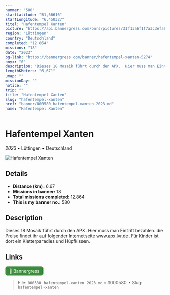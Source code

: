 ```yaml
---
nummer: "580"
startLatitude: "51,66616"
startLongitude: "6,450327"
titel: "Hafentempel Xanten"
picture: "https://api.bannergress.com/bnrs/pictures/31f13a6f1f7a3c3efa65aaf090a76874"
region: "Lüttingen"
country: "Deutschland"
completed: "12.864"
missions: "18"
date: "2023"
bg-link: "https://bannergress.com/banner/hafentempel-xanten-5274"
onyx: "0"
description: "Dieses 18 Mosaik führt durch den APX.  Hier muss man Eintritt bezahlen. die Preise findet ihr auf folgender Internetseite www.apx.lvr.de. Für Kinder ist dort ein Kletterparadies und Hüpfkissen."
lengthKMeters: "6,671"
umap: ""
missionDay: ""
notice: ""
trip: ""
title: "Hafentempel Xanten"
slug: "hafentempel-xanten"
href: "banner/000580_hafentempel-xanten_2023.md"
name: "Hafentempel Xanten"
---
```

# Hafentempel Xanten

*2023* • Lüttingen • Deutschland

![Hafentempel Xanten](https://api.bannergress.com/bnrs/pictures/31f13a6f1f7a3c3efa65aaf090a76874)



## Details
- **Distance (km):** 6.67
- **Missions in banner:** 18
- **Total missions completed:** 12.864
- **This is my banner no.:** 580



## Description
Dieses 18 Mosaik führt durch den APX.  Hier muss man Eintritt bezahlen. die Preise findet ihr auf folgender Internetseite www.apx.lvr.de. Für Kinder ist dort ein Kletterparadies und Hüpfkissen.



## Links
<a href="https://bannergress.com/banner/hafentempel-xanten-5274" target="_blank" style="display:inline-block;margin-right:8px;padding:6px 12px;background:#3c8b3c;color:#fff;text-decoration:none;border-radius:6px;">🔗 Bannergress</a>



> File: `000580_hafentempel-xanten_2023.md`
> • #000580
> • Slug: `hafentempel-xanten`
